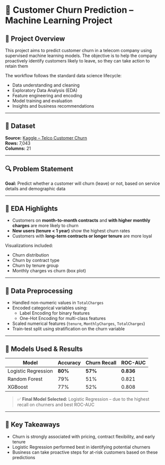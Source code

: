 # 🧠 Customer Churn Prediction – Machine Learning Project

## 📌 Project Overview
This project aims to predict customer churn in a telecom company using supervised machine learning models. The objective is to help the company proactively identify customers likely to leave, so they can take action to retain them

The workflow follows the standard data science lifecycle:
- Data understanding and cleaning
- Exploratory Data Analysis (EDA)
- Feature engineering and encoding
- Model training and evaluation
- Insights and business recommendations

---

## 📂 Dataset
**Source:** [Kaggle – Telco Customer Churn](https://www.kaggle.com/datasets/blastchar/telco-customer-churn)  
**Rows:** 7,043  
**Columns:** 21

---

## 🔍 Problem Statement
**Goal:** Predict whether a customer will churn (leave) or not, based on service details and demographic data

---

## 🔬 EDA Highlights
- Customers on **month-to-month contracts** and **with higher monthly charges** are more likely to churn
- **New users (tenure < 1 year)** show the highest churn rates
- Customers with **long-term contracts or longer tenure** are more loyal

Visualizations included:
- Churn distribution
- Churn by contract type
- Churn by tenure group
- Monthly charges vs churn (box plot)

---

## 🧹 Data Preprocessing
- Handled non-numeric values in `TotalCharges`
- Encoded categorical variables using:
  - Label Encoding for binary features
  - One-Hot Encoding for multi-class features
- Scaled numerical features (`tenure`, `MonthlyCharges`, `TotalCharges`)
- Train-test split using stratification on the churn variable

---

## 🤖 Models Used & Results

| Model                | Accuracy | Churn Recall | ROC-AUC |
|----------------------|----------|--------------|---------|
| Logistic Regression  | **80%**  | **57%**      | **0.836**|
| Random Forest        | 79%      | 51%          | 0.821   |
| XGBoost              | 77%      | 52%          | 0.808   |

> ✅ **Final Model Selected:** Logistic Regression – due to the highest recall on churners and best ROC-AUC

---

## 🧠 Key Takeaways

- Churn is strongly associated with pricing, contract flexibility, and early tenure
- Logistic Regression performed best in identifying potential churners
- Business can take proactive steps for at-risk customers based on these predictions
